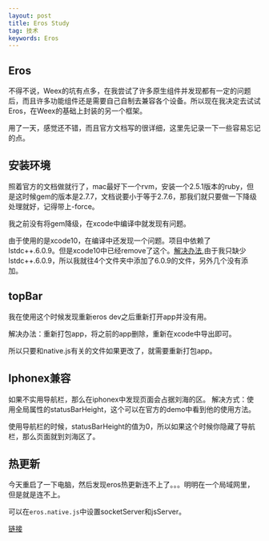 ```yaml
---
layout: post
title: Eros Study
tag: 技术
keywords: Eros
---
```



## Eros

不得不说，Weex的坑有点多，在我尝试了许多原生组件并发现都有一定的问题后，而且许多功能组件还是需要自己自制去兼容各个设备。所以现在我决定去试试Eros，在Weex的基础上封装的另一个框架。

用了一天，感觉还不错，而且官方文档写的很详细，这里先记录一下一些容易忘记的点。


## 安装环境

照着官方的文档做就行了，mac最好下一个rvm，安装一个2.5.1版本的ruby，但是这时候gem的版本是2.7.7，文档说要小于等于2.7.6，那我们就只要做一下降级处理就好，记得带上-force。

我之前没有将gem降级，在xcode中编译中就发现有问题。

由于使用的是xcode10，在编译中还发现一个问题。项目中依赖了lstdc++.6.0.9。但是xcode10中已经remove了这个。[解决办法](https://www.jianshu.com/p/6d94278d62b3),由于我只缺少lstdc++.6.0.9，所以我就往4个文件夹中添加了6.0.9的文件，另外几个没有添加。


## topBar

我在使用这个时候发现重新eros dev之后重新打开app并没有用。

解决办法：重新打包app，将之前的app删除，重新在xcode中导出即可。

所以只要和native.js有关的文件如果更改了，就需要重新打包app。



## Iphonex兼容

如果不实用导航栏，那么在iphonex中发现页面会占据刘海的区。
解决方式：使用全局属性的statusBarHeight，这个可以在官方的demo中看到他的使用方法。

使用导航栏的时候，statusBarHeight的值为0，所以如果这个时候你隐藏了导航栏，那么页面就到刘海区了。

## 热更新

今天重启了一下电脑，然后发现eros热更新连不上了。。。明明在一个局域网里，但是就是连不上。

可以在`eros.native.js`中设置socketServer和jsServer。

[链接](https://bmfe.github.io/eros-docs//#/zh-cn/QA?id=q-%E7%83%AD%E5%88%B7%E6%96%B0%E4%B8%8D%E8%B5%B7%E4%BD%9C%E7%94%A8%EF%BC%88%E6%89%8B%E5%8A%A8%E6%8C%87%E5%AE%9A%E6%9C%8D%E5%8A%A1%E5%9C%B0%E5%9D%80%EF%BC%89)